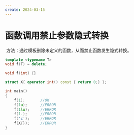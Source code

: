 ```yaml
---
create: 2024-03-15
---
```

# 函数调用禁止参数隐式转换

​	方法：通过模板删除未定义的函数，从而禁止函数发生隐式转换。

```C++
template <typename T>
void f(T) = delete;

void f(int) {}

struct X{ operator int() const { return 0;} };

int main()
{
    f(1);		//OK
    f(1u);		//ERROR
    f(1lu);		//ERROR
    f(1.);		//ERROR
    f('c');		//ERROR
    f(X{});		//ERROR
}
```

